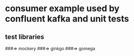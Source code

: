 #  consumer example used by confluent kafka and unit tests

## test libraries  
###=> mockery
###=> ginkgo
###=> gomega
